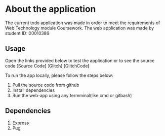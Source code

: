 # About the application

The current todo application was made in order to meet the requirements of Web Technology module Coursework. The web application was made by student ID: 00010386

## Usage

Open the links provided below to test the application or to see the source code
[Source Code]
[Glitch]
[GlitchCode]

To run the app locally, please follow the steps below:

1) Pull the source code from github
2) Install dependencies
3) Run the web-app using any termminal(like cmd or gitbash)

## Dependencies

1) Express
2) Pug